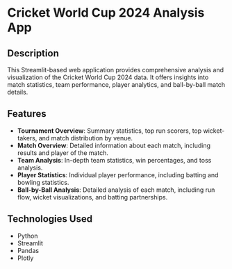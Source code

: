 # Cricket World Cup 2024 Analysis App

## Description
This Streamlit-based web application provides comprehensive analysis and visualization of the Cricket World Cup 2024 data. It offers insights into match statistics, team performance, player analytics, and ball-by-ball match details.

## Features
- **Tournament Overview**: Summary statistics, top run scorers, top wicket-takers, and match distribution by venue.
- **Match Overview**: Detailed information about each match, including results and player of the match.
- **Team Analysis**: In-depth team statistics, win percentages, and toss analysis.
- **Player Statistics**: Individual player performance, including batting and bowling statistics.
- **Ball-by-Ball Analysis**: Detailed analysis of each match, including run flow, wicket visualizations, and batting partnerships.

## Technologies Used
- Python
- Streamlit
- Pandas
- Plotly

